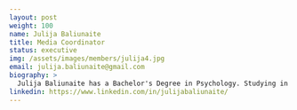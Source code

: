 ```yaml
---
layout: post
weight: 100
name: Julija Baliunaite
title: Media Coordinator
status: executive
img: /assets/images/members/julija4.jpg
email: julija.baliunaite@gmail.com
biography: >
  Julija Baliunaite has a Bachelor's Degree in Psychology. Studying in Lithuania and in Spain, volunteering with kids and also in students' organizations helped her to develop strong communication skills. Internship in organizational psychology and working in a marketing department of Students' representation organization helped her to develop strong public relations and marketing skills. Julija is fascinated about empowering her knowledge in a field of technologies and entrepreneurship. 
linkedin: https://www.linkedin.com/in/julijabaliunaite/
---
```

